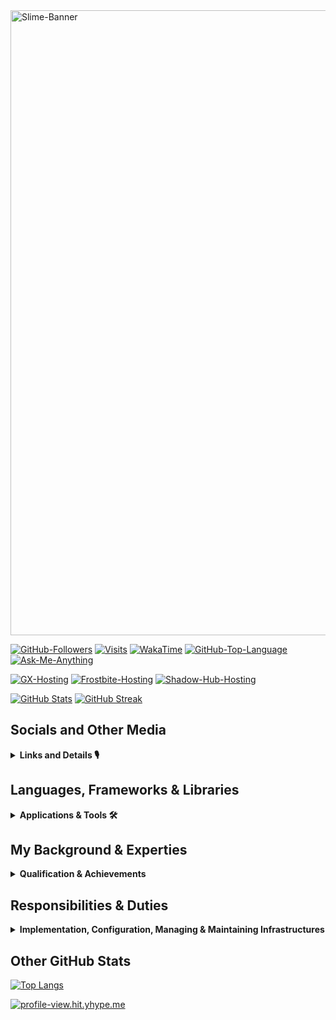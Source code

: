 <picture>
  <source media="(prefers-color-scheme: dark)" srcset="assets/slime-sword-crop-WNAME3.png">
  <source media="(prefers-color-scheme: light)" srcset="assets/slime-banner.png">
  <img alt="Slime-Banner" src="https://i.imgur.com/sUCZ10H.png" width=1000/>
</picture>

[![GitHub-Followers](https://img.shields.io/github/followers/Die-Antwoord.svg?style=for-the-badge&logo=github&label=Follow&maxAge=2592000)](https://github.com/Die-Antwoord)
[![Visits](https://komarev.com/ghpvc?username=Die-Antwoord&style=for-the-badge&logo=github)](https://github.com/Die-Antwoord)
[![WakaTime](https://wakatime.com/badge/user/3d9ba715-bfef-45e1-b235-8f6f7030dd52.svg?style=for-the-badge)](https://wakatime.com/@3d9ba715-bfef-45e1-b235-8f6f7030dd52)
[![GitHub-Top-Language](https://img.shields.io/github/languages/top/qwertyquerty/pypresence.svg?style=for-the-badge&color=1a56bc&logo=python)](https://discord.gg/aF4Uq4DxdJ)
[![Ask-Me-Anything](https://img.shields.io/badge/Ask_Me-Anything-000.svg?style=for-the-badge&color=1a56bc)](https://discord.gg/aF4Uq4DxdJ)

[![GX-Hosting](https://img.shields.io/badge/GX_Hosting-000?style=for-the-badge&color=1a56bc&logo=Discord)](<https://discord.gg/aF4Uq4DxdJ >)
[![Frostbite-Hosting](https://img.shields.io/badge/Frostbite_Hosting-000?style=for-the-badge&color=1a56bc&logo=Discord)](<http://frostbite.host/aff.php?aff=2>)
[![Shadow-Hub-Hosting](https://img.shields.io/badge/Shadow_Hub_Hosting-000?style=for-the-badge&color=1a56bc&logo=Discord)](<https://dash.shadowhub.net/register?ref=XwIqKZMO>)

[![GitHub Stats](https://github-readme-stats-die-antwoord.vercel.app/api?username=Die-Antwoord&show_icons=true&theme=transparent&border_radius=12)](https://discord.gg/aF4Uq4DxdJ)
[![GitHub Streak](https://github-readme-streak-stats.herokuapp.com?user=Die-Antwoord&theme=windows-dark&border_radius=12&date_format=j%20M%5B%20Y%5D&background=DD272700&border=DDDAD7&stroke=DDDDDD&sideNums=025CDA&sideLabels=417E87&currStreakLabel=417E87&dates=025CDA&ring=025CDA&fire=DD2727&currStreakNum=025CDA)](https://discord.gg/aF4Uq4DxdJ)

## Socials and Other Media

<details>
 <summary><b>Links and Details 🎙</b></summary>

> [![Discord](https://img.shields.io/badge/-Discord-000?style=for-the-badge&logo=Discord)](https://discord.gg/aF4Uq4DxdJ)

> [![Dangercord](https://img.shields.io/badge/-Dangercord-000?style=for-the-badge&logo=Discord)](https://dangercord.com)
> [![Blacklister](https://img.shields.io/badge/-Blacklister-000?style=for-the-badge&logo=Discord)](https://blacklister.xyz/)
> [![Replit](https://img.shields.io/badge/-Replit-000?style=for-the-badge&logo=Replit)](https://replit.com/@Die-Antwoord)
> [![Gitlab](https://img.shields.io/badge/-Gitlab-000?style=for-the-badge&logo=Gitlab)](https://gitlab.com/die-antwoord)
> [![LeetCode](https://img.shields.io/badge/-LeetCode-000?style=for-the-badge&logo=LeetCode)](https://leetcode.com/Die-Antwoord/)
> [![Codepen](https://img.shields.io/badge/-Codepen-000?style=for-the-badge&logo=codepen)](https://codepen.io/Die-Antwoord)
> [![Bitbucket](https://img.shields.io/badge/-Bitbucket-000?style=for-the-badge&logo=bitbucket)](https://bitbucket.org/dieantwoord1)
> [![npmjs](https://img.shields.io/badge/-npmjs-000?style=for-the-badge&logo=npm)](https://www.npmjs.com/~dieantwoord)
> [![Stack_Overflow](https://img.shields.io/badge/-Stack_Overflow-000?style=for-the-badge&logo=stack-overflow)](https://stackoverflow.com/users/20395182/die-antwoord)
> [![Medium](https://img.shields.io/badge/-Medium-000?style=for-the-badge&logo=medium)]()
> [![GitBook](https://img.shields.io/badge/-GitBook-000?style=for-the-badge&logo=gitbook)]()
> [![LinkedIn](https://img.shields.io/badge/-LinkedIn-000?style=for-the-badge&logo=linkedin&logoColor=blue)]()
> [![Reddit](https://img.shields.io/badge/-Reddit-000?style=for-the-badge&logo=Reddit)](https://www.reddit.com/user/die_antwoord_za)
> [![Twitch](https://img.shields.io/badge/-Twitch-000?style=for-the-badge&logo=Twitch)](https://www.twitch.tv/die_antwoord_wkj)
> [![Twitter](https://img.shields.io/badge/-Twitter-000?style=for-the-badge&logo=Twitter)](https://twitter.com/dieantwoordza)
> [![YouTube](https://img.shields.io/badge/-YouTube-000?style=for-the-badge&logo=YouTube&logoColor=red)](https://www.youtube.com/channel/UCnl7cWx6PVdIelry9YBFxXA)
> [![TikTok](https://img.shields.io/badge/-TikTok-000?style=for-the-badge&logo=tiktok&logoColor=purple)](https://www.tiktok.com/@die_antwoord_wkj)
> [![SoundCloud](https://img.shields.io/badge/-SoundCloud-000?style=for-the-badge&logo=soundcloud)](https://soundcloud.com/dieantwoordza)
> [![Spotify](https://img.shields.io/badge/-Spotify-000?style=for-the-badge&logo=Spotify)](https://open.spotify.com/user/zsb4oem3sdzl6k8bfara026pz?si=ce432f1572a34610)
> [![RSS-Feeds](https://img.shields.io/badge/-RSS-000?style=for-the-badge&logo=rss)]()
> [![Steam](https://img.shields.io/badge/-Steam-000?style=for-the-badge&logo=steam)]()
> [![Battle.net](https://img.shields.io/badge/-Battle.net-000?style=for-the-badge&logo=battle.net)]()
> [![MyAnimeList](https://img.shields.io/badge/-My_Anime_Watchlist-000?style=for-the-badge&logo=crunchyroll)](https://myanimelist.net/animelist/dieantwoord)
> [![PayPal](https://img.shields.io/badge/-PayPal-000?style=for-the-badge&logo=paypal)]()

</details>

## Languages, Frameworks & Libraries

<details>
 <summary><b>Applications & Tools 🛠</b></summary>

> [![Microsoft](https://img.shields.io/badge/-Microsoft-000?style=for-the-badge&logo=Microsoft&logoColor=darkblue)]()
> [![Windows-11](https://img.shields.io/badge/-Windows_11-000?style=for-the-badge&logo=windows11&logoColor=blue)]()
> [![Windows-XP](https://img.shields.io/badge/-Windows_XP-000?style=for-the-badge&logo=windowsxp&logoColor=red)]()
> [![Windows-95](https://img.shields.io/badge/-Windows_95-000?style=for-the-badge&logo=windows95&logoColor=lightblue)]()
> [![Microsoft_Server](https://img.shields.io/badge/-Microsoft_Server-000?style=for-the-badge&logo=windowsterminal)]()
> [![Microsoft_SQL_Server](https://img.shields.io/badge/-Microsoft_SQL_Server-000?style=for-the-badge&logo=microsoft-sql-server&logoColor=yellow)]()
> [![Microsoft_SharePoint](https://img.shields.io/badge/-Microsoft_SharePoint-000?style=for-the-badge&logo=microsoft-sharepoint&logoColor=blue)]()
> [![Microsoft_Azure](https://img.shields.io/badge/-Microsoft_Azure-000?style=for-the-badge&logo=microsoft-azure&logoColor=blue)]()
> [![Linux](https://img.shields.io/badge/-Linux-000?style=for-the-badge&logo=Linux)]()
> [![Arch_Linux](https://img.shields.io/badge/-Arch_Linux-000?style=for-the-badge&logo=arch-linux)]()
> [![Fedora](https://img.shields.io/badge/-Fedora-000?style=for-the-badge&logo=fedora)]()
> [![Kali_Linux](https://img.shields.io/badge/-Kali_Linux-000?style=for-the-badge&logo=kali-linux)]()
> [![RedHat](https://img.shields.io/badge/-Red_Hat-000?style=for-the-badge&logo=redhat)]()
> [![SUSE](https://img.shields.io/badge/-SUSE-000?style=for-the-badge&logo=SUSE)]()
> [![Ubuntu](https://img.shields.io/badge/-Ubuntu-000?style=for-the-badge&logo=ubuntu)]()
> [![Python](https://img.shields.io/badge/-Python-000?style=for-the-badge&logo=python)]()
> [![Powershell](https://img.shields.io/badge/-Powershell-000?style=for-the-badge&logo=powershell)]()
> [![TypeScript](https://img.shields.io/badge/-TypeScript-000?style=for-the-badge&logo=typescript)]()
> [![JavaScript](https://img.shields.io/badge/-JavaScript-000?style=for-the-badge&logo=javascript)]()
> [![HTML5](https://img.shields.io/badge/-HTML5-000?style=for-the-badge&logo=html5)]()
> [![HTML](https://img.shields.io/badge/-HTML-000?style=for-the-badge&logo=html5)]()
> [![CSS3](https://img.shields.io/badge/-CSS3-000?style=for-the-badge&logo=css3)]()
> [![CSS](https://img.shields.io/badge/-CSS-000?style=for-the-badge&logo=css3)]()
> [![Markdown](https://img.shields.io/badge/Markdown-000000?style=for-the-badge&logo=markdown&logoColor=yellow)]()
> [![Vercel](https://img.shields.io/badge/-Vercel-000?style=for-the-badge&logo=vercel)]()
> [![MongoDB](https://img.shields.io/badge/-MongoDB-000?style=for-the-badge&logo=mongodb)]()
> [![MySQL](https://img.shields.io/badge/-MySQL-000?style=for-the-badge&logo=mysql)]()
> [![SQLite](https://img.shields.io/badge/-SQLite-000?style=for-the-badge&logo=sqlite)]()
> [![Visual_Studio](https://img.shields.io/badge/-Visual_Studio-000?style=for-the-badge&logo=visual%20studio)]()
> [![Sublime_Text](https://img.shields.io/badge/-Sublime_Text-000?style=for-the-badge&logo=sublime-text)]()
> [![Gimp](https://img.shields.io/badge/-Gimp-000?style=for-the-badge&logo=gimp)]()
> [![PS](https://img.shields.io/badge/-PS-000?style=for-the-badge&logo=adobephotoshop)]()
> [![Wordpress](https://img.shields.io/badge/-Wordpress-000?style=for-the-badge&logo=wordpress)]()
> [![Joomla](https://img.shields.io/badge/-Joomla-000?style=for-the-badge&logo=joomla)]()
> [![Drupal](https://img.shields.io/badge/-Drupal-000?style=for-the-badge&logo=drupal)]()
> [![Google_Cloud](https://img.shields.io/badge/-Google_Cloud-000?style=for-the-badge&logo=google-cloud)](https://github.com/Die-Antwoord)

</details>

## My Background & Experties

<details>
 <summary><b>Qualification & Achievements</b></summary>

    ⦁ +A 220-601 (Hardware and Software) Exam No 220-601 
    ⦁ +A 220-602 (IT Technician) Exam No 220-602 
    ⦁ +N (Networking) 
    ⦁ MCSE:70-270 (Installing, Configuring, and Administering Microsoft Windows XP Professional) 
    ⦁ MCSE:70-293 (Planning and Maintaining a Windows Server 2003 Network Infrastructure) 
    ⦁ MCSE:70-236 (Microsoft Exchange Server 2007 Configuration) 
    ⦁ MCSE:70-294 (Windows Server 2003 Active Directory Planning Implementation and Maintenance) 
    ⦁ MCSE:70-290 (Windows Server 2003 Environment Management and Maintenance ) 
    ⦁ MCSE:70-291 (Windows Server 2003 Network Infrastructure Implementation Management and Maintenance) 
    ⦁ MCSE:70-297 (Windows Server 2003 Directory Service Design) 
    ⦁ MCSE:70-294 (Windows Server 2003 Active Directory Planning Implementation and Maintenance) 
    ⦁ MCSE:70-236 (Microsoft Exchange Server 2007 Configuration) 
    ⦁ MCSE:70-228 (SQL Server 2000 Administration) 
    ⦁ CCNA 
    ⦁ Linux Server (Ubuntu, Kali) 
    ⦁ ICDL, ITIL

</details>

## Responsibilities & Duties

<details>
 <summary><b>Implementation, Configuration, Managing & Maintaining Infrastructures</b></summary>

    ⦁ SQL Server Databases 
    ⦁ Active Directory Domain Server Infrastructure 
    ⦁ Microsoft Exchange Server 
    ⦁ Microsoft SQL 
    ⦁ Virtualized Server (VMware, Esxi, HyperV) 
    ⦁ Microsoft HyperV Cluster Server 
    ⦁ Windows Update Server 
    ⦁ Windows Desktop Application (Deplotment, Backups) 
    ⦁ Antivirus Systems ( Trend Micro, Bit defender, Kaspersky ) 
    ⦁ Network LAN and WAN services ⦁ Firewalls, DMZ, Routing and QOS 
    ⦁ DNS, IIS and 3de party hosted services 
    ⦁ Web Proxy Systems and Server (ISA, Free Proxy etc.) 
    ⦁ Backups tapes, drives and online storage 
    ⦁ 3de party apps (Coltech, VIP, Pastel, AutoCAD, Qcad, Photoshop, Smartboards)

  </details>

## Other GitHub Stats

[![Top Langs](https://github-readme-stats-die-antwoord.vercel.app/api/top-langs/?username=Die-Antwoord&theme=transparent&layout=compact&card_width=445&border_radius=12)](https://discord.gg/aF4Uq4DxdJ)

[![profile-view.hit.yhype.me](https://hit.yhype.me/github/profile?user_id=94087113)]()
